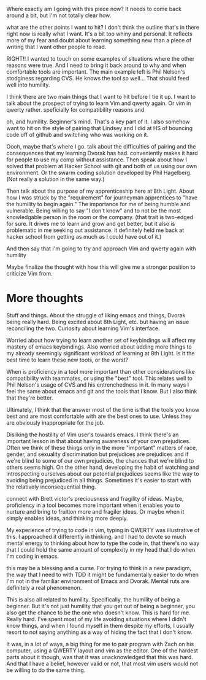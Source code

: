 Where exactly am I going with this piece now? It needs to come back
around a bit, but I'm not totally clear how.

what are the other points I want to hit? I don't think the outline
that's in there right now is really what I want. It's a bit too whiny
and personal. It reflects more of my fear and doubt about learning
something new than a piece of writing that I want other people to
read.

RIGHT!! I wanted to touch on some examples of situations where the
other reasons were true. And I need to bring it back around to why and
when comfortable tools are important. The main example left is Phil
Nelson's stodginess regarding CVS. He knows the tool so well... That
should feed well into humility.

I think there are two main things that I want to hit before I tie it
up. I want to talk about the prospect of trying to learn Vim and
qwerty again. Or vim in qwerty rather. speficially for compatibility
reasons and

oh, and humility. Beginner's mind.  That's a key part of it. I also
somehow want to hit on the style of pairing that Lindsey and I did at
HS of bouncing code off of github and switching who was working on it.

Oooh, maybe that's where I go. talk about the difficulties of pairing
and the consequences that my learning Dvorak has had. conveniently
makes it hard for people to use my comp without assistance. Then speak
about how I solved that problem at Hacker School with git and both of
us using our own environment. Or the swarm coding solution developed
by Phil Hagelberg. (Not really a solution in the same way.)

Then talk about the purpose of my apprenticeship here at 8th
Light. About how I was struck by the "requirement" for journeyman
apprentices to "have the humility to begin again." The importance for
me of being humble and vulnerable.  Being willing to say "I don't
know" and to not be the most knowledgable person in the room or the
company. (that trait is two-edged for sure. It drives me to learn and
grow and get better, but it also is problematic in me seeking out
assistance. it definitely held me back at hacker school from getting
as much as I could have out of it.)

And then say that I'm going to try and approach Vim and qwerty again
with humility

Maybe finalize the thought with how this will give me a stronger
position to criticize Vim from.

# More thoughts

Stuff and things. About the struggle of liking emacs and things,
Dvorak being really hard.  Being excited about 8th Light,
etc. but having an issue reconciling the two. Curiosity about
learning Vim's interface.

Worried about how trying to learn another set of keybindings will
affect my mastery of emacs keybindings. Also worried about adding
more things to my already seemingly significant workload of
learning at 8th Light. Is it the best time to learn these new
tools, or the worst?

When is proficiency in a tool more important than other
considerations like compatibility with teammates, or using the
"best" tool.  This relates well to Phil Nelson's usage of CVS and
his entrenchedness in it. In many ways I feel the same about
emacs and git and the tools that I know. But I also think that
they're better.

Ultimately, I think that the answer most of the time is that the
tools you know best and are most comfortable with are the best
ones to use. Unless they are obviously inappropriate for the job.

Disliking the hostility of Vim user's towards emacs. I think
there's an important lesson in that about having awareness of
your own prejudices. Often we think of these things only in the
more "important" matters of race, gender, and sexuality
discrimination but prejudices are prejudices and if we're blind
to some of our own prejudices, the chances that we're blind to
others seems high. On the other hand, developing the habit of
watching and introspecting ourselves about our potential
prejudices seems like the way to avoiding being prejudiced in all
things. Sometimes it's easier to start with the relatively
inconsequential thing.

connect with Brett victor's preciousness and fragility of ideas.
Maybe, proficiency in a tool becomes more important when it
enables you to nurture and bring to fruition more and fragiler
ideas.  Or maybe when it simply enables ideas, and thinking more
deeply.

My experience of trying to code in vim, typing in QWERTY was
illustrative of this. I approached it differently in thinking,
and I had to devote so much mental energy to thinking about how
to type the code in, that there's no way that I could hold the
same amount of complexity in my head that I do when I'm coding in
emacs.

this may be a blessing and a curse. For trying to think in a new
paradigm, the way that I need to with TDD it might be
fundamentally easier to do when I'm not in the familiar
environment of Emacs and Dvorak. Mental ruts are definitely a
real phenomenon.


This is also all related to humility. Specifically, the humility of
being a beginner. But it's not just humility that you get out of being
a beginner, you also get the chance to be the one who doesn't
know. This is hard for me. Really hard. I've spent most of my life
avoiding situations where I didn't know things, and when I found
myself in them despite my efforts, I usually resort to not saying
anything as a way of hiding the fact that I don't know.

It was, in a lot of ways, a big thing for me to pair program with Zach
on his computer, using a QWERTY layout and vim as the editor. One of
the hardest parts about it though, was that it was unacknowledged that
this was hard. And that I have a belief, however valid or not, that
most vim users would not be willing to do the same thing.

